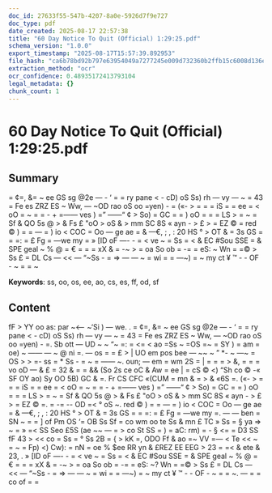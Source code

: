 ```yaml
---
doc_id: 27633f55-547b-4207-8a0e-5926d7f9e727
doc_type: pdf
date_created: 2025-08-17 22:57:38
title: "60 Day Notice To Quit (Official) 1:29:25.pdf"
schema_version: "1.0.0"
export_timestamp: "2025-08-17T15:57:39.892953"
file_hash: "ca6b78bd92b797e63954049a7277245e009d732360b2ffb15c6008d136e71595"
extraction_method: "ocr"
ocr_confidence: 0.48935172413793104
legal_metadata: {}
chunk_count: 1
---
```


# 60 Day Notice To Quit (Official) 1:29:25.pdf

## Summary

= ¢=, &= ~ ee GS sg @2e — - ‘ = = ry pane < - cD) oS Ss) rh — vy — ~ = 43 = Fe es ZRZ ES ~ Ww, — ~OD rao oS oo =yen) - = («- > = = = iS = = ee = < oO = ~ = = - + =—— ves ) =” ——“ ¢ > So) = GC = = ) oO = = = LS > = ~ = Sf & QO 5s @ > & Fs £ "oO > oS & > mm SC 8S « ayn - > £ > = EZ © = red © ) = = — = ) io < COC = Oo — ge ae = & —€, ; , : 20 HS ° > OT & = 3s GS = = =: = £ Fg = —we my = » [ID oF —- - = < ve ~ = Ss = < & EC #Sou SSE = & SPE geal ~ % @ = € = = = xX & = -~ > = oa So ob = -= = eS: ~ Wn = =© > Ss £ = DL Cs — << — “~Ss - = => — — ~ = wi = = —~) = ~ my ct ¥ ™ - - OF - ~ = = ~

**Keywords**: ss, oo, os, ee, ao, cs, es, ff, od, sf

## Content

fF > YY oo as: par ~<— ~‘Si ) — we. . = ¢=, &= ~ ee GS sg @2e — - ‘ = = ry pane < - cD) oS Ss) rh — vy — ~ = 43 = Fe es ZRZ ES ~ Ww, — ~OD rao oS oo =yen) - =. Sb ott — UD ~ ~ “~ =: = <= < ao =Ss ~ =OS =~ = SY ) = am = oe) ~ —— — ~ @ ni =. — os = = £ > | UO em pos bee — ~~ ~ ” *- ~ —~ = OS > > =- ss = * Ss - = ~ = —— ~. oun; — em = wm 2S = | = = = > &, = = = vo oD — & £ = 32 & = = && (So 2s ce oC & Aw = ee | = cS © <) “Sh co © -« SF OY ao) Sy OO 5B) GC & =. Fr CS CFC «(CUM = mn & = > & «6S =. («- > = = = iS = = ee = < oO = ~ = = - + =—— ves ) =” ——“ ¢ > So) = GC = = ) oO = = = LS > = ~ = Sf & QO 5s @ > & Fs £ "oO > oS & > mm SC 8S « ayn - > £ > = EZ © =. = -= -- OD =< ° oS ~. red © ) = = — = ) io < COC = Oo — ge ae = & —€, ; , : 20 HS ° > OT & = 3s GS = = =: = £ Fg = —we my =. — — ben = SN ~ = = ] of Pm OS ‘= OB Ss Sf = co wm oo te Ss & mn £ TC » Ss = § ya => ~ = » =< SS Seo £5S (ae ~~ — = > co St SS = ) = aC: rm) = - § <= = D3 SS fF 43 > << co = Ss = ° Ss 2B = { > kK =, ODO Ff & ao =~ VV =— < Te << ~ = ~ = Fp) <) Cw): = nN = oe % $ee RR yn & £REZ EE EEG > 23 = =< & ete & 23, . » [ID oF —- - = < ve ~ = Ss = < & EC #Sou SSE = & SPE geal ~ % @ = € = = = xX & = -~ > = oa So ob = -= = eS: ~? Wn = =© > Ss £ = DL Cs — << — “~Ss - = => — — ~ = wi = = —~) = ~ my ct ¥ ™ - - OF - ~ = = ~. — = = co of = =